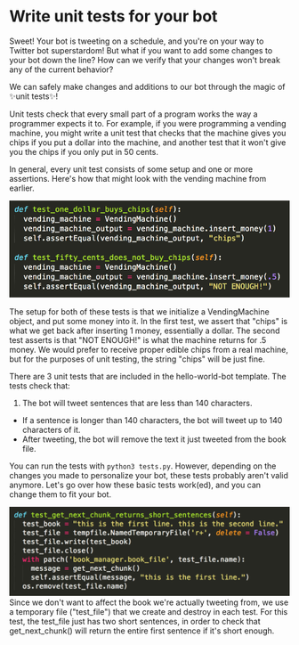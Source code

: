 # Write unit tests for your bot

Sweet! Your bot is tweeting on a schedule, and you're on your way to Twitter bot superstardom! But what if you want to add some changes to your bot down the line? How can we verify that your changes won't break any of the current behavior?

We can safely make changes and additions to our bot through the magic of ✨unit tests✨!

Unit tests check that every small part of a program works the way a programmer expects it to. For example, if you were programming a vending machine, you might write a unit test that checks that the machine gives you chips if you put a dollar into the machine, and another test that it won't give you the chips if you only put in 50 cents. 

In general, every unit test consists of some setup and one or more assertions. Here's how that might look with the vending machine from earlier.

<img src="Screen Shot 2016-07-13 at 12.12.43 AM.png">

The setup for both of these tests is that we initialize a VendingMachine object, and put some money into it. In the first test, we assert that "chips" is what we get back after inserting 1 money, essentially a dollar. The second test asserts is that "NOT ENOUGH!" is what the machine returns for .5 money. We would prefer to receive proper edible chips from a real machine, but for the purposes of unit testing, the string "chips" will be just fine.

There are 3 unit tests that are included in the hello-world-bot template. The tests check that:
1. The bot will tweet sentences that are less than 140 characters.
* If a sentence is longer than 140 characters, the bot will tweet up to 140 characters of it.
* After tweeting, the bot will remove the text it just tweeted from the book file.

You can run the tests with ```python3 tests.py```. However, depending on the changes you made to personalize your bot, these tests probably aren't valid anymore. Let's go over how these basic tests work(ed), and you can change them to fit your bot.

<img src="Screen Shot 2016-07-12 at 11.46.02 PM.png">
Since we don't want to affect the book we're actually tweeting from, we use a temporary file ("test_file") that we create and destroy in each test. For this test, the test_file just has two short sentences, in order to check that get_next_chunk() will return the entire first sentence if it's short enough.

